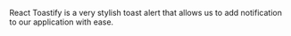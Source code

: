 React Toastify is a very stylish toast alert that allows us to add notification to our application with ease. 
